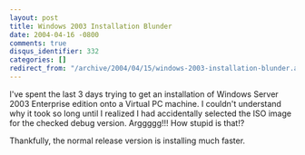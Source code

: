 ```yaml
---
layout: post
title: Windows 2003 Installation Blunder
date: 2004-04-16 -0800
comments: true
disqus_identifier: 332
categories: []
redirect_from: "/archive/2004/04/15/windows-2003-installation-blunder.aspx/"
---
```


I've spent the last 3 days trying to get an installation of Windows
Server 2003 Enterprise edition onto a Virtual PC machine. I couldn't
understand why it took so long until I realized I had accidentally
selected the ISO image for the checked debug version. Arggggg!!! How
stupid is that!?

Thankfully, the normal release version is installing much faster.

